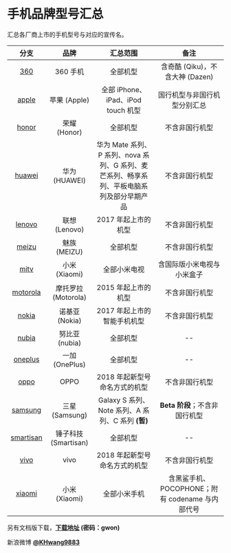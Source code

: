 # 手机品牌型号汇总
汇总各厂商上市的手机型号与对应的宣传名。

| 分支 | 品牌 | 汇总范围 | 备注 |
| :-: | :-: | :-: | :-: |
| [360](https://github.com/KHwang9883/MobileModels/tree/360) | 360 手机 | 全部机型 | 含奇酷 (Qiku)，不含大神 (Dazen) |
| [apple](https://github.com/KHwang9883/MobileModels/tree/apple) | 苹果 (Apple) | 全部 iPhone、iPad、iPod touch 机型 | 国行机型与非国行机型分别汇总 |
| [honor](https://github.com/KHwang9883/MobileModels/tree/honor) | 荣耀 (Honor) | 全部机型 | 不含非国行机型 |
| [huawei](https://github.com/KHwang9883/MobileModels/tree/huawei) | 华为 (HUAWEI) | 华为 Mate 系列、P 系列、nova 系列、G 系列、麦芒系列、畅享系列、平板电脑系列及部分早期产品 | 不含非国行机型 |
| [lenovo](https://github.com/KHwang9883/MobileModels/tree/lenovo) | 联想 (Lenovo) | 2017 年起上市的机型 | 不含非国行机型 |
| [meizu](https://github.com/KHwang9883/MobileModels/tree/meizu) | 魅族 (MEIZU) | 全部机型 | 不含非国行机型 |
| [mitv](https://github.com/KHwang9883/MobileModels/tree/mitv) | 小米 (Xiaomi) | 全部小米电视 | 含国际版小米电视与小米盒子 |
| [motorola](https://github.com/KHwang9883/MobileModels/tree/motorola) | 摩托罗拉 (Motorola) | 2015 年起上市的机型 | 不含非国行机型 |
| [nokia](https://github.com/KHwang9883/MobileModels/tree/nokia) | 诺基亚 (Nokia) | 2017 年起上市的智能手机机型 | 不含非国行机型 |
| [nubia](https://github.com/KHwang9883/MobileModels/tree/nubia) | 努比亚 (nubia) | 全部机型 | -- |
| [oneplus](https://github.com/KHwang9883/MobileModels/tree/oneplus) | 一加 (OnePlus) | 全部机型 | -- |
| [oppo](https://github.com/KHwang9883/MobileModels/tree/oppo) | OPPO | 2018 年起新型号命名方式的机型 | 不含非国行机型 |
| [samsung](https://github.com/KHwang9883/MobileModels/tree/samsung) | 三星 (Samsung) | Galaxy S 系列、Note 系列、A 系列、C 系列 **(暂)** | **Beta 阶段**；不含非国行机型 |
| [smartisan](https://github.com/KHwang9883/MobileModels/tree/smartisan) | 锤子科技 (Smartisan) | 全部机型 | -- |
| [vivo](https://github.com/KHwang9883/MobileModels/tree/vivo) | vivo | 2018 年起新型号命名方式的机型 | 不含非国行机型 |
| [xiaomi](https://github.com/KHwang9883/MobileModels/tree/xiaomi) | 小米 (Xiaomi) | 全部小米手机 | 含黑鲨手机、POCOPHONE；附有 codename 与内部代号 |

另有文档版下载，**[下载地址](https://pan.baidu.com/s/1nG4kWRCUeUOOeb94gukrkw) (密码：gwon)**

新浪微博 **[@KHwang9883](https://weibo.com/huangyf9883)**
